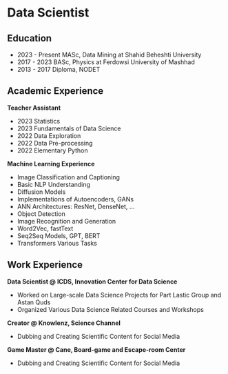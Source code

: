 # Data Scientist

## Education
- 2023 - Present MASc, Data Mining at Shahid Beheshti University						       		
- 2017 - 2023 BASc, Physics at Ferdowsi University of Mashhad        		
- 2013 - 2017 Diploma, NODET

## Academic Experience
**Teacher Assistant**
- 2023 Statistics
- 2023 Fundamentals of Data Science
- 2022 Data Exploration
- 2022 Data Pre-processing
- 2022 Elementary Python

**Machine Learning Experience**
- Image Classification and Captioning
- Basic NLP Understanding
- Diffusion Models
- Implementations of Autoencoders, GANs
- ANN Architectures: ResNet, DenseNet, ...
- Object Detection
- Image Recognition and Generation
- Word2Vec, fastText
- Seq2Seq Models, GPT, BERT
- Transformers Various Tasks

## Work Experience
**Data Scientist @ ICDS, Innovation Center for Data Science**
- Worked on Large-scale Data Science Projects for Part Lastic Group and Astan Quds
- Organized Various Data Science Related Courses and Workshops

**Creator @ Knowlenz, Science Channel**
- Dubbing and Creating Scientific Content for Social Media

**Game Master @ Cane, Board-game and Escape-room Center**
- Dubbing and Creating Scientific Content for Social Media


